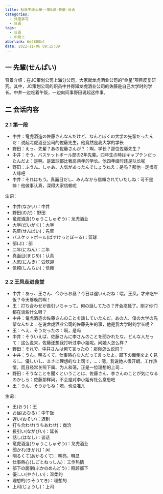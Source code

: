 ```yaml
---
title: 标日中级上册——第6课-先輩-会话
categories:
  - 外语学习
  - 日语
tags:
  - 日语
  - 中级上
abbrlink: 6e4800b4
date: 2022-11-06 09:15:08
---
```

## 一 先輩(せんぱい)

背景介绍：在JC策划公司上海分公司，大家就龙虎酒业公司的“金星”项目反复研究。其中，JC策划公司的职员中井得知龙虎酒业公司的佐藤是自己大学时的学长。中井一边吃着午饭，一边向同事野田说起这件事。

<!--more-->

## 二 会话内容

### 2.1 第一段

* 中井：竜虎酒造の佐藤さんなんだけど、なんとぼくの大学の先輩だったんだ：说起龙虎酒业公司的佐藤先生，他竟然是我大学的学长
* 野田：えっ、先輩？あの佐藤さんが？：啊，学长？那位佐藤先生？
* 中井：そう。バスケットボール部の2年先輩。四年生の時はキャプテンだったんだよ：是啊。是篮球部比我高两年的学长。他四年级时还是队长呢
* 野田：ふうん。しゃあ、人気があったんでしょうねえ：是吗？那他一定很有人缘吧
* 中井：それはもう。真面目だし、みんなから信頼されていたしね：可不是嘛！他做事认真，深得大家信赖呢

生词：

* 中井(なかい)：中井
* 野田(のだ)：野田
* 竜虎酒造(りゅうこしゅぞう)：龙虎酒业
* 大学(だいがく)：大学
* 先輩(せんぱい)：先輩
* バスケットボール(ばすけっとぼーる)：篮球
* 部(ぶ)：部
* 二年(にねん)：二年
* 真面目(まじめ)：认真
* 人気(にんき)：受欢迎
* 信頼(しんらい)：信赖

### 2.2 王凤走进食堂

* 中井：あっ、王さん、今からお昼？今日は遅いんだね：喂，王凤，才来吃午饭？今天够晚的啊！
* 王：打ち合わせが長引いちゃって。何の話してたの？开会拖延了。刚才你们都在谈些什么呀？
* 中井：竜虎酒造の佐藤さんのことを話していたんだ。あの人、僕の大学の先輩なんだよ：在说龙虎酒业公司的佐藤先生的事，他是我大学时的学长呢？
* 王：へえ、そうだったの：啊，是吗
* 中井：そういえば、佐藤さんに李さんのことを聞かれたな。どんな人だって：这么说来，佐藤还想我打听过李小姐呢。问她人怎么样？
* 野田：それで、中井さんは何て言ったの：那你怎么说的？
* 中井：うん。明るくて、仕事熱心な人だって言ったよ。部下の面倒をよく見るし、優しいし、まさに理想的な上司で，...：嗯，我说她人很开朗、工作热情，而且经常关照下属、为人和蔼，正是一位理想的上司...
* 野田：そうなことを聞くということは、佐藤さん、李さんのことが気になるのかしら：佐藤那样问，不会是对李小姐有社么意思吧
* 王：うん、そうかもね：嗯，也没准儿

生词：

* 王(おう)：王
* お昼(おひる)：中午饭
* 遅い(おそい)：迟到
* 打ち合わせ(うちあわせ)：商洽
* 長引い(ながびい)：延长
* 話し(はなし)：谈话
* 竜虎酒造(りゅうこしゅぞう)：龙虎酒业
* 聞かれ(きかれ)：问
* 明るくて(あかるくて)：明亮，明显
* 仕事熱心(しごとねっしん)：工作热情
* 部下の面倒(ぶかのめんどう)：照顾部下
* 優しい(やさしい)：温柔的
* 理想的(りそうてき)：理想的
* 上司(じょうし)：上司




